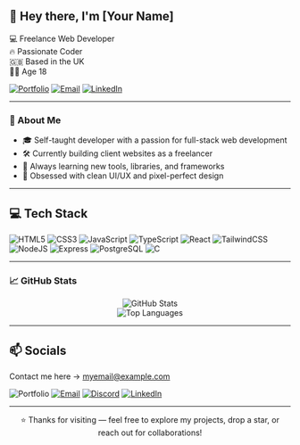 ## 👋 Hey there, I'm [Your Name]

💻 Freelance Web Developer  
🔥 Passionate Coder  
🇬🇧 Based in the UK  
🧑‍💻 Age 18

[![Portfolio](https://img.shields.io/badge/Portfolio-000000?style=flat&logo=firefox&logoColor=white)](https://your-portfolio-link.com)
[![Email](https://img.shields.io/badge/Email-D14836?style=flat&logo=gmail&logoColor=white)](mailto:myemail@example.com)
[![LinkedIn](https://img.shields.io/badge/LinkedIn-0A66C2?style=flat&logo=linkedin&logoColor=white)](https://linkedin.com/in/your-profile)



---

### 🧠 About Me

- 🎓 Self-taught developer with a passion for full-stack web development  
- 🛠️ Currently building client websites as a freelancer  
- 🔎 Always learning new tools, libraries, and frameworks  
- 🎨 Obsessed with clean UI/UX and pixel-perfect design

---

## 💻 Tech Stack

![HTML5](https://img.shields.io/badge/html5-%23E34F26.svg?style=flat&logo=html5&logoColor=white)
![CSS3](https://img.shields.io/badge/css3-%231572B6.svg?style=flat&logo=css3&logoColor=white)
![JavaScript](https://img.shields.io/badge/javascript-%23F7DF1E.svg?style=flat&logo=javascript&logoColor=black)
![TypeScript](https://img.shields.io/badge/typescript-%23007ACC.svg?style=flat&logo=typescript&logoColor=white)
![React](https://img.shields.io/badge/react-%2320232a.svg?style=flat&logo=react&logoColor=%2361DAFB)
![TailwindCSS](https://img.shields.io/badge/tailwindcss-%2338B2AC.svg?style=flat&logo=tailwind-css&logoColor=white)
![NodeJS](https://img.shields.io/badge/node.js-%2343853D.svg?style=flat&logo=node.js&logoColor=white)
![Express](https://img.shields.io/badge/express-%23000000.svg?style=flat&logo=express&logoColor=white)
![PostgreSQL](https://img.shields.io/badge/postgresql-%23316192.svg?style=flat&logo=postgresql&logoColor=white)
![C](https://img.shields.io/badge/C-%2300599C.svg?style=flat&logo=c&logoColor=white)




---

### 📈 GitHub Stats

<p align="center">
  <img src="https://github-readme-stats.vercel.app/api?username=your-github-username&show_icons=true&theme=radical" alt="GitHub Stats" />
  <br />
  <img src="https://github-readme-stats.vercel.app/api/top-langs/?username=your-github-username&layout=compact&theme=radical" alt="Top Languages" />
</p>

---

## 📫 Socials

Contact me here → [myemail@example.com](mailto:myemail@example.com)

![Portfolio](https://img.shields.io/badge/Portfolio-000000?style=flat&logo=firefox&logoColor=white)
[![Email](https://img.shields.io/badge/Email-D14836?style=flat&logo=gmail&logoColor=white)](mailto:myemail@example.com)
[![Discord](https://img.shields.io/badge/Discord-5865F2?style=flat&logo=discord&logoColor=white)](https://discordapp.com/users/YourDiscordID)
[![LinkedIn](https://img.shields.io/badge/LinkedIn-0A66C2?style=flat&logo=linkedin&logoColor=white)](https://linkedin.com/in/your-profile)






---

<p align="center">
  ⭐ Thanks for visiting — feel free to explore my projects, drop a star, or reach out for collaborations!
</p>
